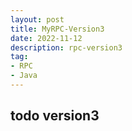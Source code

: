```yaml
---
layout: post
title: MyRPC-Version3
date: 2022-11-12
description: rpc-version3
tag:
- RPC
- Java
---
```


## todo version3